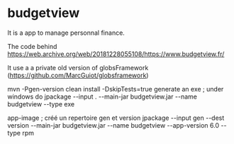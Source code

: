 # budgetview
It is a app to manage personnal finance.

The code behind https://web.archive.org/web/20181228055108/https://www.budgetview.fr/

It use a a private old version of globsFramework (https://github.com/MarcGuiot/globsframework)

mvn -Pgen-version clean install -DskipTests=true
generate an exe ; under windows do jpackage --input . --main-jar budgetview.jar --name budgetview --type exe

app-image ; créé un repertoire gen et version
jpackage --input gen --dest version --main-jar budgetview.jar --name budgetview --app-version 6.0 --type rpm